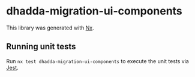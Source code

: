 # dhadda-migration-ui-components

This library was generated with [Nx](https://nx.dev).

## Running unit tests

Run `nx test dhadda-migration-ui-components` to execute the unit tests via [Jest](https://jestjs.io).
